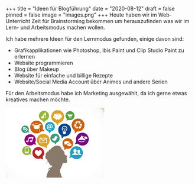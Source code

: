 +++
title = "Ideen für Blogführung"
date = "2020-08-12"
draft = false
pinned = false
image = "images.png"
+++
Heute haben wir im Web-Unterricht Zeit für Brainstorming bekommen um herauszufinden was wir im Lern- und Arbeitsmodus machen wollen.

Ich habe mehrere Ideen für den Lernmodus gefunden, einige davon sind:

* Grafikapplikationen wie Photoshop, ibis Paint und Clip Studio Paint zu erlernen
* Website programmieren
* Blog über Makeup
* Website für einfache und billige Rezepte
* Website/Social Media Account über Animes und andere Serien

Für den Arbeitsmodus habe ich Marketing ausgewählt, da ich gerne etwas kreatives machen möchte.

![](images.png)